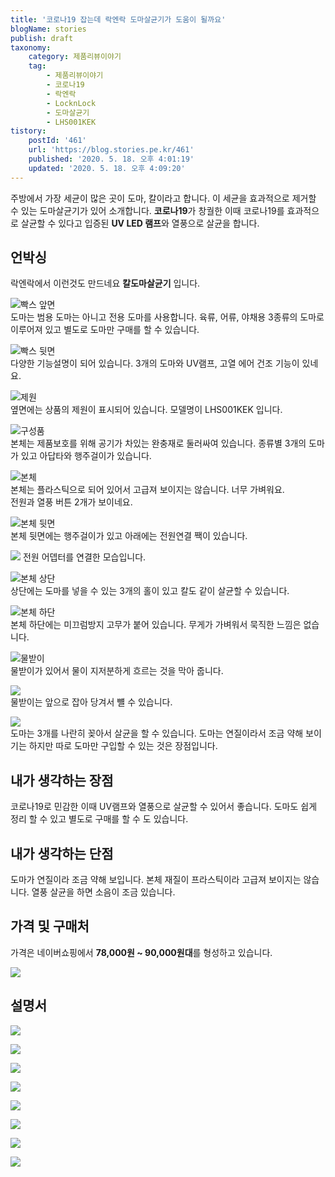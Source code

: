 ```yaml
---
title: '코로나19 잡는데 락엔락 도마살균기가 도움이 될까요'
blogName: stories
publish: draft
taxonomy:
    category: 제품리뷰이야기
    tag:
        - 제품리뷰이야기
        - 코로나19
        - 락엔락
        - LocknLock
        - 도마살균기
        - LHS001KEK
tistory:
    postId: '461'
    url: 'https://blog.stories.pe.kr/461'
    published: '2020. 5. 18. 오후 4:01:19'
    updated: '2020. 5. 18. 오후 4:09:20'
---
```



주방에서 가장 세균이 많은 곳이 도마, 칼이라고 합니다. 이 세균을 효과적으로 제거할 수 있는 도마살균기가 있어 소개합니다. **코로나19**가 창궐한 이때 코로나19를 효과적으로 살균할 수 있다고 입증된 **UV LED 램프**와 열풍으로 살균을 합니다.  

## 언박싱  
락엔락에서 이런것도 만드네요 **칼도마살균기** 입니다.  

![빡스 앞면](images/2020-05-18-15-03-55.png)  
도마는 범용 도마는 아니고 전용 도마를 사용합니다. 육류, 어류, 야채용 3종류의 도마로 이루어져 있고 별도로 도마만 구매를 할 수 있습니다.  

![빡스 뒷면](images/2020-05-18-15-06-48.png)  
다양한 기능설명이 되어 있습니다. 3개의 도마와 UV램프, 고열 에어 건조 기능이 있네요.

![제원](images/2020-05-18-15-35-43.png)  
옆면에는 상품의 제원이 표시되어 있습니다. 모델명이 LHS001KEK 입니다.

![구성품](images/2020-05-18-15-37-13.png)  
본체는 제품보호를 위해 공기가 차있는 완충재로 둘러싸여 있습니다. 종류별 3개의 도마가 있고 아답타와 행주걸이가 있습니다.  

![본체](images/2020-05-18-15-40-50.png)  
본체는 플라스틱으로 되어 있어서 고급져 보이지는 않습니다. 너무 가벼워요.  
전원과 열풍 버튼 2개가 보이네요. 

![본체 뒷면](images/2020-05-18-15-43-44.png)   
본체 뒷면에는 행주걸이가 있고 아래에는 전원연결 짹이 있습니다. 

![](images/2020-05-18-15-49-41.png)
전원 어뎁터를 연결한 모습입니다. 

![본체 상단](images/2020-05-18-15-46-16.png)  
상단에는 도마를 넣을 수 있는 3개의 홀이 있고 칼도 같이 살균할 수 있습니다.   


![본체 하단](images/2020-05-18-15-47-30.png)  
본체 하단에는 미끄럼방지 고무가 붙어 있습니다. 무게가 가벼워서 묵직한 느낌은 없습니다.  

![물받이](images/2020-05-18-15-48-26.png)  
물받이가 있어서 물이 지저분하게 흐르는 것을 막아 줍니다.   

![](images/2020-05-18-15-52-54.png)  
물받이는 앞으로 잡아 당겨서 뺼 수 있습니다.  

![](images/2020-05-18-15-51-03.png)  
도마는 3개를 나란히 꽂아서 살균을 할 수 있습니다. 도마는 연질이라서 조금 약해 보이기는 하지만 따로 도마만 구입할 수 있는 것은 장점입니다.    

## 내가 생각하는 장점  
코로나19로 민감한 이때 UV램프와 열풍으로 살균할 수 있어서 좋습니다. 도마도 쉽게 정리 할 수 있고 별도로 구매를 할 수 도 있습니다.  

## 내가 생각하는 단점  
도마가 연질이라 조금 약해 보입니다. 본체 재질이 프라스틱이라 고급져 보이지는 않습니다. 열풍 살균을 하면 소음이 조금 있습니다. 

## 가격 및 구매처  
가격은 네이버쇼핑에서 **78,000원 ~ 90,000원대**를 형성하고 있습니다.  

![](images/2020-05-18-15-57-37.png)  
 

## 설명서   

![](images/2020-05-18-15-59-29.png)  

![](images/2020-05-18-15-59-39.png)  

![](images/2020-05-18-15-59-51.png)  

![](images/2020-05-18-15-59-59.png)  

![](images/2020-05-18-16-00-08.png)  

![](images/2020-05-18-16-00-18.png)  

![](images/2020-05-18-16-00-27.png) 

![](images/2020-05-18-16-00-37.png)  



